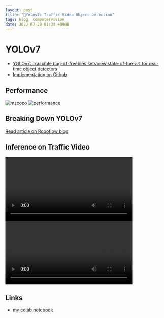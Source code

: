 ```yaml
---
layout: post
title: "🛞Yolov7: Traffic Video Object Detection"
tags: blog, computervision
date: 2022-07-20 01:34 +0900
---
```


# YOLOv7
* [YOLOv7: Trainable bag-of-freebies sets new state-of-the-art for real-time object detectors](https://arxiv.org/abs/2207.02696)
* [Implementation on Github](https://github.com/WongKinYiu/yolov7)

## Performance 

![mscoco](https://i.imgur.com/1UNC9YV.png)
![performance](https://i.imgur.com/6r7TUf1.png)

## Breaking Down YOLOv7
[Read article on Roboflow blog](https://blog.roboflow.com/yolov7-breakdown/)

## Inference on Traffic Video

<video width=400 controls autoplay loop src="https://i.imgur.com/ukX5mED.mp4"></video>
<video width=400 controls autoplay loop src="https://i.imgur.com/P6H8g0z.mp4"></video>

## Links
* [my colab notebook](https://colab.research.google.com/drive/17v7MeCEXPVqAYpG5WwxwFNTuMXj7E57I#scrollTo=lrqovzPXy-Z8)

